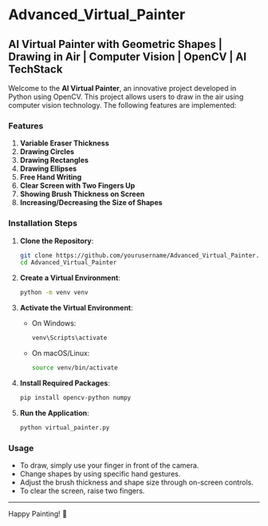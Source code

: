 
# Advanced_Virtual_Painter

## AI Virtual Painter with Geometric Shapes | Drawing in Air | Computer Vision | OpenCV | AI TechStack

Welcome to the **AI Virtual Painter**, an innovative project developed in Python using OpenCV. This project allows users to draw in the air using computer vision technology. The following features are implemented:

### Features
1. **Variable Eraser Thickness**
2. **Drawing Circles**
3. **Drawing Rectangles**
4. **Drawing Ellipses**
5. **Free Hand Writing**
6. **Clear Screen with Two Fingers Up**
7. **Showing Brush Thickness on Screen**
8. **Increasing/Decreasing the Size of Shapes**

### Installation Steps

1. **Clone the Repository**:
    ```sh
    git clone https://github.com/yourusername/Advanced_Virtual_Painter.git
    cd Advanced_Virtual_Painter
    ```

2. **Create a Virtual Environment**:
    ```sh
    python -m venv venv
    ```

3. **Activate the Virtual Environment**:
    - On Windows:
        ```sh
        venv\Scripts\activate
        ```
    - On macOS/Linux:
        ```sh
        source venv/bin/activate
        ```

4. **Install Required Packages**:
    
    ```sh
    pip install opencv-python numpy
    ```

5. **Run the Application**:
    ```sh
    python virtual_painter.py
    ```

### Usage
- To draw, simply use your finger in front of the camera.
- Change shapes by using specific hand gestures.
- Adjust the brush thickness and shape size through on-screen controls.
- To clear the screen, raise two fingers.

---

Happy Painting! 🎨
